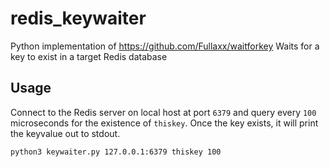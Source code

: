 # redis_keywaiter
Python implementation of https://github.com/Fullaxx/waitforkey
Waits for a key to exist in a target Redis database

## Usage
Connect to the Redis server on local host at port `6379` and query every `100` microseconds
for the existence of `thiskey`. Once the key exists, it will print the keyvalue out to stdout.
```
python3 keywaiter.py 127.0.0.1:6379 thiskey 100
```


